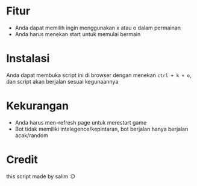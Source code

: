 # Fitur
- Anda dapat memilih ingin menggunakan x atau o dalam permainan
- Anda harus menekan start untuk memulai bermain

# Instalasi
Anda dapat membuka script ini di browser dengan menekan ``ctrl + k + o``, dan script akan berjalan sesuai kegunaannya

# Kekurangan
- Anda harus men-refresh page untuk merestart game
- Bot tidak memiliki intelegence/kepintaran, bot berjalan hanya berjalan acak/random

# Credit
this script made by salim :D
